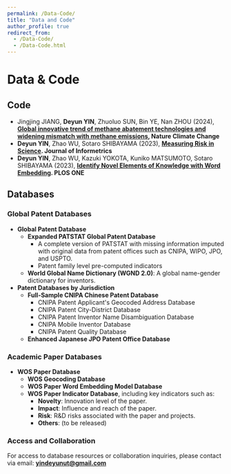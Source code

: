 ```yaml
---
permalink: /Data-Code/
title: "Data and Code"
author_profile: true
redirect_from: 
  - /Data-Code/
  - /Data-Code.html
---
```


# Data & Code

## Code

- Jingjing JIANG, **Deyun YIN**, Zhuoluo SUN, Bin YE, Nan ZHOU (2024), **[Global innovative trend of methane abatement technologies and widening mismatch with methane emissions](https://github.com/DeyunYinWIPO/global_methane), Nature Climate Change**
- **Deyun YIN**, Zhao WU, Sotaro SHIBAYAMA (2023), **[Measuring Risk in Science](https://github.com/DeyunYinWIPO/science_risk). Journal of Informetrics**
- **Deyun YIN**, Zhao WU, Kazuki YOKOTA, Kuniko MATSUMOTO, Sotaro SHIBAYAMA (2023), **[Identify Novel Elements of Knowledge with Word Embedding](https://github.com/DeyunYinWIPO/Novelty). PLOS ONE**



## Databases

### Global Patent Databases

- **Global Patent Database**
  - **Expanded PATSTAT Global Patent Database**
    - A complete version of PATSTAT with missing information imputed with original data from patent offices such as CNIPA, WIPO, JPO, and USPTO.
    - Patent family level pre-computed indicators
  - **World Global Name Dictionary (WGND 2.0)**: A global name-gender dictionary for inventors.
- **Patent Databases by Jurisdiction**
  - **Full-Sample CNIPA Chinese Patent Database**
    - CNIPA Patent Applicant's Geocoded Address Database
    - CNIPA  Patent City-District Database
    - CNIPA Patent Inventor Name Disambiguation Database
    - CNIPA Mobile Inventor Database
    - CNIPA Patent Quality Database
  - **Enhanced Japanese JPO Patent Office Database**

### Academic Paper Databases

- **WOS Paper Database**
  - **WOS Geocoding Database**
  - **WOS Paper Word Embedding Model Database**
  - **WOS Paper Indicator Database**, including key indicators such as:
    - **Novelty**: Innovation level of the paper.
    - **Impact**: Influence and reach of the paper.
    - **Risk**: R&D risks associated with the paper and projects.
    - **Others**: (to be released)

### Access and Collaboration

For access to database resources or collaboration inquiries, please contact via email: **yindeyunut@gmail.com**
